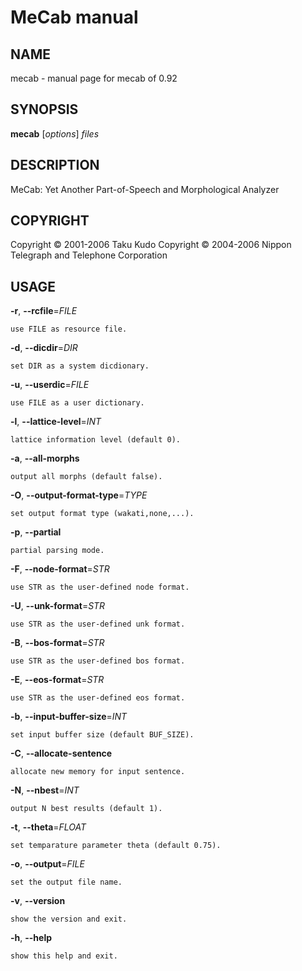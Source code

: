 # MeCab manual

## NAME

mecab - manual page for mecab of 0.92

## SYNOPSIS

**mecab** [*options*] *files*

## DESCRIPTION

MeCab: Yet Another Part-of-Speech and Morphological Analyzer

## COPYRIGHT

Copyright © 2001-2006 Taku Kudo
Copyright © 2004-2006 Nippon Telegraph and Telephone Corporation

## USAGE

**-r**, **--rcfile**=*FILE*

	use FILE as resource file.
	
**-d**, **--dicdir**=*DIR*

	set DIR as a system dicdionary.
	
**-u**, **--userdic**=*FILE*

	use FILE as a user dictionary.
	
**-l**, **--lattice-level**=*INT*

	lattice information level (default 0).
	
**-a**, **--all-morphs**

	output all morphs (default false).
	
**-O**, **--output-format-type**=*TYPE*

	set output format type (wakati,none,...).
	
**-p**, **--partial**

	partial parsing mode.
	
**-F**, **--node-format**=*STR*

	use STR as the user-defined node format.
	
**-U**, **--unk-format**=*STR*

	use STR as the user-defined unk format.
	
**-B**, **--bos-format**=*STR*

	use STR as the user-defined bos format.
	
**-E**, **--eos-format**=*STR*

	use STR as the user-defined eos format.
	
**-b**, **--input-buffer-size**=*INT*

	set input buffer size (default BUF_SIZE).
	
**-C**, **--allocate-sentence**

	allocate new memory for input sentence.
	
**-N**, **--nbest**=*INT*

	output N best results (default 1).
	
**-t**, **--theta**=*FLOAT*

	set temparature parameter theta (default 0.75).
	
**-o**, **--output**=*FILE*

	set the output file name.
	
**-v**, **--version**

	show the version and exit.
	
**-h**, **--help**

	show this help and exit.